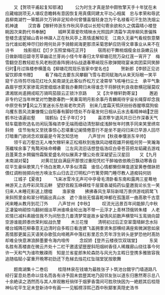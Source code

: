 <!-- { "loadSidebar": true } -->
　　又【贺项平甫起复知鄂渚】
　　公为时生才真是禁中颇牧擎天手十年犹在未应藏缩説项无人堪叹息瞻韩有意因恢复用真儒同建太平功心相属　忠与孝荣和辱武昌柳南湖竹一箪瓢非欠万钟非足知命何曾懐喜愠轻身岂为干名禄看可汗生防洗烟尘机神速
　　汉宫春【稼轩帅浙东作秋风亭成以长短句寄余欲和久之偶霜晴小楼登眺因次来韵代书奉酬】
　　城畔芙蓉爱吹晴映水光照园庐清霜乍凋岸柳风景偏殊登楼念逺望越山青补林疎人正在秋风亭上髙情逺解知无　江南久无豪气看规恢意槩当代谁如乾坤尽归妙用何处非予骑鲸阆海更那须采菊思鲈应防得文章事业从来不在诗书
　　烛影揺红【灯夕玉照堂梅花正开】
　　宿雨初干舞梢烟瘦金丝袅嫩云扶日做新晴旧碧寻芳草幽迳兰芽尚小怪今年春归太早柳塘花院万朶红莲一宵开了　梅雪翻空忍教轻趁东风老粉团香阵拥诗仙战退春寒峭现乐歌弹閙晓宴亲宾团栾同笑醉归时月过珠楼参横蓬岛【柳塘花院现乐皆家中堂名也】
　　贺新郎【李颐正见访留饮即席书赠】
　　看了梅花去要东风攀翻飞雪与君同赋海内从来天际眼一笑平窥千古待剪尽烛花红吐久矣南湖无此客似乔松万丈凌霄举飞咳唾扫尘土　承平气象森眉宇想天家骖鸾洞里细烟冰雾我亦秦闗归未得谁念干将醉抚判良夜欹横冠屦莫叹潇湘居尚逺拥戎昭万骑鸣笳鼓云正锁汴京路
　　又【次辛稼轩韵寄呈】
　　邂逅非专约记当年林堂对竹艶歌春酌一笑乗鸾明月影余事丹青麟阁待宇宙长绳穿却念我中原空有梦风尘万里迷长乐愁易老吹灵药　别来几度霜天鹗厌纷纷吞腥啄腐狗偷乌攫东晋风流兼慷慨公自阳春有脚妙悟处不存毫发何日相从云水去看精神峭芝田鹤书壮语遍岩壑
　　瑞鹤仙【壬子年灯夕】
　　喜浓寒乍退风共日已作深春天气轻车载歌吹选名坊闲玩落梅浓李无端雨细动清愁聊成浅醉怅年时携手同来笑里绣帘斜倚　佳节匆匆又至抚事惊心忍堪重记阑情倦意行不是坐不是闷归来已早游人回尽灯暗重门欲闭念欢娱最是今宵怎知恁地
　　八声甘州【秋夜奉懐浙东辛帅】
　　领千岩万壑岂无人唯欠稼轩来正松梧秋到旌旗风动楼观雄开俯槛何劳一笑瀚海荡纎埃余事了鳬鹜闲咏命樽罍　江左风流旧话想登临浩叹白骨苍苔把龙韬藏去游戏且蓬莱念乡闗偏怜霜鬓爱盛名何似展真才懐公处夜深凝望云汉星回
　　又【九月末南湖对菊】
　　对黄花犹自满庭开那恨过重阳凭栏干醉袖依依晩日飘动寒香自叹平生豪纵歌笑几千场白发欺人早多似清霜　谁信心情都懒但禅龛道室黄巻僧牀把偎红调粉抛掷向他方唤汝东山归去正灯明松户竹篱旁闗门睡尽教人道痴钝何妨
　　江城子【夏夜】
　　飞来冰雪冷无声可中亭骨毛清卧看东南和露两三星蓦地神游天上去呼彩凤驾云軿　望舒宫殿玉峥嵘桂千层寳香凝捣药仙童邀我论长生一笑归来人未睡花影送上牕櫺
　　渔家傲
　　拂拂春风生草际新晴万景供游戏鸥鹭飞来斜照里金和翠分明画出真山水　遮个渔翁无愠喜乾坤都在孤篷厎一曲髙歌千古意闲来睡从教月到花汀外
　　八声甘州【中秋】
　　叹流光迅景百年间能醉几中秋正凄蛩响砌惊乌翻树烟淡苹洲谁唤金轮出海不带一云浮才上青林顶俄转朱楼　人老欢情已减料素娥信我不为间愁念几畨清梦常是故乡留倩风前数声横管呌玉鸾骑向碧空游谁能顾黍炊荣利蚁战仇讐
　　木兰花慢
　　清明初过后正空翠霭晴鲜念水际楼台城隅花柳春意无边清时自多暇日看连镳飞盖拥羣贤朱邸横经满座紫微渊思如泉　髙情那更属云天语笑杂歌弦向啼鴂声中落红影里忍负芳年浮生转头是梦恐他时髙防却难全快意淋浪醉墨要令海内喧传
　　念奴娇【登齐云楼夜饮双瑞堂】
　　东吴名胜有髙楼直在微云齐处十二栏干邀逺望歴歴斜阳烟树香径人稀屧廊山绕往事今何许一天和气为谁吹散疎雨　知是兰省星郎朱轮森防与风光为主暇日登携多雅致容我追随临赋小宴重开晩寒初劲还下危梯去烛花红坠瑞堂犹按歌舞









　　题南湖集十二巻后
　　桂隠林泉在钱塘为最胜张子卜筑池台舘宇门墙道路凡经行宴息处悉命以佳名而各有诗予固未尝歴其地乃因邻友张以道东归惠然寄示总八十余絶读之洒然而与其人岸观散衽徜徉于烟萝香霭间可胜欣快因为一絶题其后桂隠神仙宅平生足未登新诗中有画一一见觚楞淳熙己酉中秋鄮峯真隠史浩书









